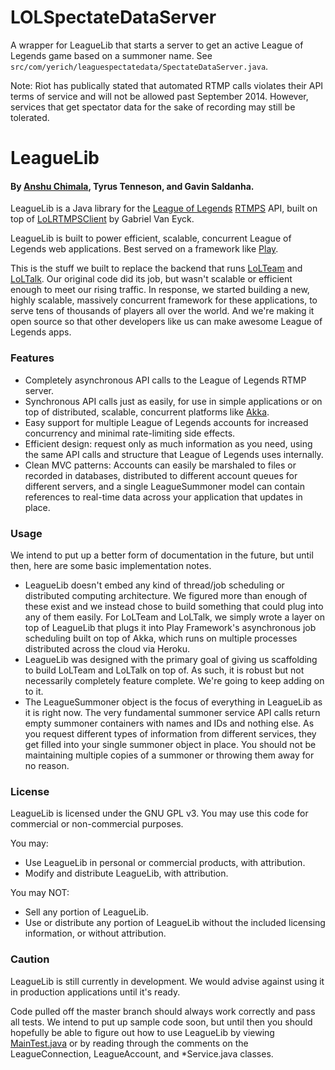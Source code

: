 # LOLSpectateDataServer

A wrapper for LeagueLib that starts a server to get an active League of Legends game based on a summoner name. See `src/com/yerich/leaguespectatedata/SpectateDataServer.java`.

Note: Riot has publically stated that automated RTMP calls violates their API terms of service and will not be allowed past September 2014. However, services that get spectator data for the sake of recording may still be tolerated.


# LeagueLib
#### By [Anshu Chimala](http://www.achimala.com), Tyrus Tenneson, and Gavin Saldanha.

LeagueLib is a Java library for the [League of Legends](http://www.leagueoflegends.com) [RTMPS](http://en.wikipedia.org/wiki/Real_Time_Messaging_Protocol) API, built on top of [LoLRTMPSClient](http://code.google.com/p/lolrtmpsclient) by Gabriel Van Eyck.

LeagueLib is built to power efficient, scalable, concurrent League of Legends web applications. Best served on a framework like [Play](http://www.playframework.com/).

This is the stuff we built to replace the backend that runs [LoLTeam](http://www.lolteam.net) and [LoLTalk](http://loltalk.achimala.com). Our original code did its job, but wasn't scalable or efficient enough to meet our rising traffic. In response, we started building a new, highly scalable, massively concurrent framework for these applications, to serve tens of thousands of players all over the world. And we're making it open source so that other developers like us can make awesome League of Legends apps.

### Features
* Completely asynchronous API calls to the League of Legends RTMP server.
* Synchronous API calls just as easily, for use in simple applications or on top of distributed, scalable, concurrent platforms like [Akka](http://www.akka.io).
* Easy support for multiple League of Legends accounts for increased concurrency and minimal rate-limiting side effects.
* Efficient design: request only as much information as you need, using the same API calls and structure that League of Legends uses internally.
* Clean MVC patterns: Accounts can easily be marshaled to files or recorded in databases, distributed to different account queues for different servers, and a single LeagueSummoner model can contain references to real-time data across your application that updates in place.

### Usage

We intend to put up a better form of documentation in the future, but until then, here are some basic implementation notes.
* LeagueLib doesn't embed any kind of thread/job scheduling or distributed computing architecture. We figured more than enough of these exist and we instead chose to build something that could plug into any of them easily. For LoLTeam and LoLTalk, we simply wrote a layer on top of LeagueLib that plugs it into Play Framework's asynchronous job scheduling built on top of Akka, which runs on multiple processes distributed across the cloud via Heroku.
* LeagueLib was designed with the primary goal of giving us scaffolding to build LoLTeam and LoLTalk on top of. As such, it is robust but not necessarily completely feature complete. We're going to keep adding on to it.
* The LeagueSummoner object is the focus of everything in LeagueLib as it is right now. The very fundamental summoner service API calls return empty summoner containers with names and IDs and nothing else. As you request different types of information from different services, they get filled into your single summoner object in place. You should not be maintaining multiple copies of a summoner or throwing them away for no reason.

### License
LeagueLib is licensed under the GNU GPL v3. You may use this code for commercial or non-commercial purposes.

You may:
* Use LeagueLib in personal or commercial products, with attribution.
* Modify and distribute LeagueLib, with attribution.

You may NOT:
* Sell any portion of LeagueLib.
* Use or distribute any portion of LeagueLib without the included licensing information, or without attribution.

### Caution
LeagueLib is still currently in development. We would advise against using it in production applications until it's ready.

Code pulled off the master branch should always work correctly and pass all tests. We intend to put up sample code soon, but until then you should hopefully be able to figure out how to use LeagueLib by viewing [MainTest.java](https://github.com/achimala/leaguelib/blob/master/src/com/achimala/leaguelib/tests/MainTest.java) or by reading through the comments on the LeagueConnection, LeagueAccount, and *Service.java classes.
